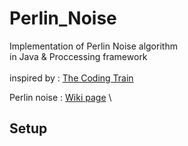 # Perlin_Noise
Implementation of Perlin Noise algorithm\
in Java & Proccessing framework\
\
inspired by : [The Coding Train](https://youtu.be/IKB1hWWedMk)

Perlin noise : [Wiki page](https://en.wikipedia.org/wiki/Perlin_noise)
\
## Setup
